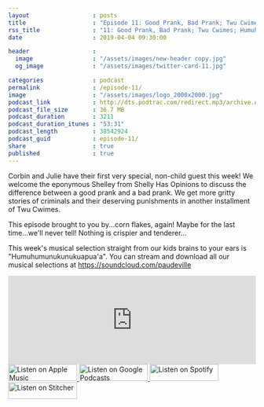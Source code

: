 ```yaml
---
layout                  : posts
title                   : "Episode 11: Good Prank, Bad Prank; Twu Cwimes; Humuhumu"
rss_title               : "11: Good Prank, Bad Prank; Twu Cwimes; Humuhumu"
date                    : 2019-04-04 09:30:00

header                  : 
  image                 : "/assets/images/new-header copy.jpg"
  og_image              : "/assets/images/twitter-card-11.jpg"

categories              : podcast
permalink               : /episode-11/
image                   : "/assets/images/logo_2000x2000.jpg"
podcast_link            : http://dts.podtrac.com/redirect.mp3/archive.org/download/paudeville-ep-11/paudeville-ep-11.mp3
podcast_file_size       : 36.7 MB
podcast_duration        : 3211
podcast_duration_itunes : "53:31"
podcast_length          : 38542924
podcast_guid            : episode-11/
share                   : true
published               : true 
---
```

Corbin and Julie have their first very special, non-child guest this week! We welcome the eponymous Shelley from Shelly Has Opinions to discuss the difference between a good prank and a bad prank.
We get more gritty stories of criminals and their deserving punishments in another installment of Twu Cwimes.

This episode brought to you by...corn flakes, again! Maybe for the last time...we'll never tell! Nothing is crispier and tenderer...

This week's musical selection straight from our kids brains to your ears is "Humuhumunukunukuapua'a". You can stream and download all our musical selections at <a href="https://soundcloud.com/paudeville">https://soundcloud.com/paudeville</a>

<iframe scrolling="no" frameborder="0" style="width:100%;height:180px;border:0;overflow:hidden;" width="100%" height="180" src="https://app.stitcher.com/splayer/f/363388?el=1&refid=stpr"></iframe>

<a href="https://itunes.apple.com/us/podcast/paudeville/id1450915591">
	<img src='{{ site.url }}{{ site.baseurl }}/assets/images/US_UK_Apple_Podcasts_Listen_Badge_RGB_140x34.png' width='140px' height='34' alt='Listen on Apple Music'/>
</a>
<a href="https://play.google.com/music/m/Igre2ostm2ltqiq4sabzzrl5jcy?t=Paudeville">
	<img src='{{ site.url }}{{ site.baseurl }}/assets/images/google_podcasts_badge_140x34.png' width='140px' height='34' alt='Listen on Google Podcasts'/>
</a>
<a href="https://open.spotify.com/show/4q5RNUUtU4XFqsymP7dcTw">
	<img src='{{ site.url }}{{ site.baseurl }}/assets/images/Spotify_Listen_Badge_RGB_140x34.png' width='140px' height='34' alt='Listen on Spotify'/>
</a>
<a href="https://www.stitcher.com/s?fid=363388&refid=stpr">
	<img src='{{ site.url }}{{ site.baseurl }}/assets/images/Stitcher_Listen_Badge_Color_Dark_BG_140x34.png' width='140px' height='34' alt='Listen on Stitcher'/>
</a>
